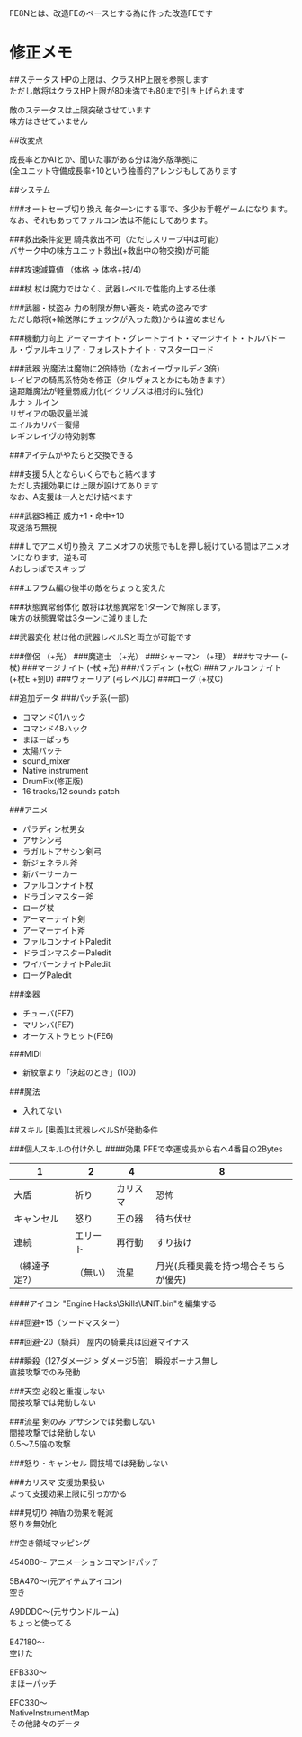 FE8Nとは、改造FEのベースとする為に作った改造FEです

# 修正メモ

##ステータス
HPの上限は、クラスHP上限を参照します  
ただし敵将はクラスHP上限が80未満でも80まで引き上げられます

敵のステータスは上限突破させています  
味方はさせていません

##改変点

成長率とかAIとか、聞いた事がある分は海外版準拠に  
(全ユニット守備成長率+10という独善的アレンジもしてあります

##システム

###オートセーブ切り換え
毎ターンにする事で、多少お手軽ゲームになります。  
なお、それもあってファルコン法は不能にしてあります。

###救出条件変更
騎兵救出不可（ただしスリープ中は可能）  
バサーク中の味方ユニット救出(+救出中の物交換)が可能

###攻速減算値
（体格 → 体格+技/4）

###杖
杖は魔力ではなく、武器レベルで性能向上する仕様

###武器・杖盗み
力の制限が無い蒼炎・暁式の盗みです  
ただし敵将(+輸送隊にチェックが入った敵)からは盗めません

###機動力向上
アーマーナイト・グレートナイト・マージナイト・トルバドール・ヴァルキュリア・フォレストナイト・マスターロード

###武器
光魔法は魔物に2倍特効（なおイーヴァルディ3倍）  
レイピアの騎馬系特効を修正（タルヴォスとかにも効きます）  
遠距離魔法が軽量弱威力化(イクリプスは相対的に強化)  
ルナ > ルイン  
リザイアの吸収量半減  
エイルカリバー復帰  
レギンレイヴの特効剥奪  

###アイテムがやたらと交換できる

###支援
5人とならいくらでもと結べます  
ただし支援効果には上限が設けてあります  
なお、A支援は一人とだけ結べます

###武器S補正
威力+1・命中+10  
攻速落ち無視

###Ｌでアニメ切り換え
アニメオフの状態でもLを押し続けている間はアニメオンになります。逆も可  
Aおしっぱでスキップ

###エフラム編の後半の敵をちょっと変えた

###状態異常弱体化
敵将は状態異常を1ターンで解除します。  
味方の状態異常は3ターンに減りました

##武器変化
杖は他の武器レベルSと両立が可能です

###僧侶
（+光）
###魔道士
（+光）
###シャーマン
（+理）
###サマナー
(-杖)
###マージナイト
(-杖 +光)
###パラディン
(+杖C)
###ファルコンナイト
(+杖E +剣D)
###ウォーリア
(弓レベルC)
###ローグ
(+杖C)

##追加データ
###パッチ系(一部)
* コマンド01ハック
* コマンド48ハック
* まほーぱっち
* 太陽パッチ
* sound_mixer
* Native instrument 
* DrumFix(修正版)
* 16 tracks/12 sounds patch

###アニメ
* パラディン杖男女
* アサシン弓
* ラガルトアサシン剣弓
* 新ジェネラル斧
* 新バーサーカー
* ファルコンナイト杖
* ドラゴンマスター斧
* ローグ杖
* アーマーナイト剣
* アーマーナイト斧
* ファルコンナイトPaledit
* ドラゴンマスターPaledit
* ワイバーンナイトPaledit
* ローグPaledit

###楽器
* チューバ(FE7)
* マリンバ(FE7)
* オーケストラヒット(FE6)

###MIDI
* 新紋章より「決起のとき」(100)

###魔法
* 入れてない

##スキル
[奥義]は武器レベルSが発動条件  

###個人スキルの付け外し
####効果
PFEで幸運成長から右へ4番目の2Bytes

|1|2|4|8|
|---|---|---|---|
|大盾|祈り|カリスマ|恐怖|
|キャンセル|怒り|王の器|待ち伏せ|
|連続|エリート|再行動|すり抜け|
|（練達予定?）|（無い）|流星|月光(兵種奥義を持つ場合そちらが優先)|

####アイコン
"Engine Hacks\Skills\UNIT.bin"を編集する

###回避+15（ソードマスター）

###回避-20（騎兵）
屋内の騎乗兵は回避マイナス

###瞬殺（127ダメージ > ダメージ5倍）
瞬殺ボーナス無し  
直接攻撃でのみ発動

###天空
必殺と重複しない  
間接攻撃では発動しない

###流星
剣のみ
アサシンでは発動しない  
間接攻撃では発動しない  
0.5～7.5倍の攻撃

###怒り・キャンセル
闘技場では発動しない

###カリスマ
支援効果扱い  
よって支援効果上限に引っかかる

###見切り
神盾の効果を軽減  
怒りを無効化

##空き領域マッピング

4540B0～
アニメーションコマンドパッチ

5BA470～(元アイテムアイコン)  
空き

A9DDDC～(元サウンドルーム)  
ちょっと使ってる

E47180～  
空けた

EFB330～  
まほーパッチ

EFC330～  
NativeInstrumentMap  
その他諸々のデータ


